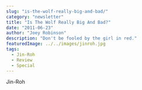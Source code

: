 ```yaml
---
slug: "is-the-wolf-really-big-and-bad/"
category: "newsletter"
title: "Is The Wolf Really Big And Bad?"
date: "2011-06-23"
author: "Joey Robinson"
description: "Don't be fooled by the girl in red."
featuredImage: ../../images/jinroh.jpg
tags:
  - Jin-Roh
  - Review
  - Special
---
```


Jin-Roh
